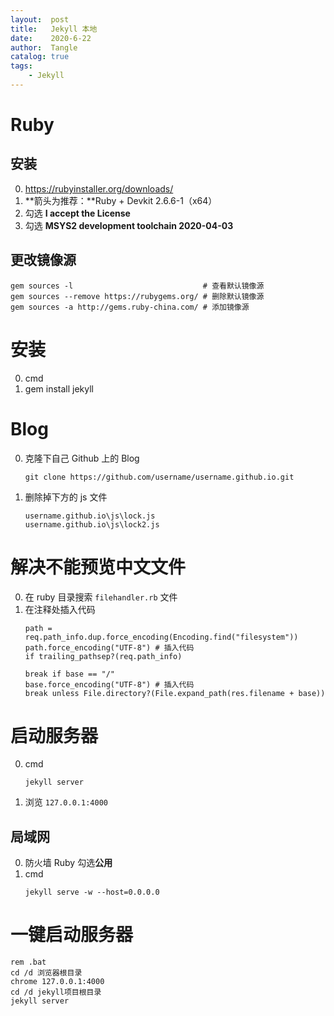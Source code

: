 ```yaml
---
layout:  post
title:   Jekyll 本地
date:    2020-6-22
author:  Tangle
catalog: true
tags:
    - Jekyll
---
```


# Ruby

## 安装

0. https://rubyinstaller.org/downloads/
0. **箭头为推荐：**Ruby + Devkit 2.6.6-1（x64）
0. 勾选 **I accept the License**
0. 勾选 **MSYS2 development toolchain 2020-04-03**

## 更改镜像源

```
gem sources -l                             # 查看默认镜像源
gem sources --remove https://rubygems.org/ # 删除默认镜像源
gem sources -a http://gems.ruby-china.com/ # 添加镜像源
```

# 安装

0. cmd
0. gem install jekyll

# Blog

0. 克隆下自己 Github 上的 Blog
    ```
    git clone https://github.com/username/username.github.io.git
    ```
0. 删除掉下方的 js 文件
    ```
    username.github.io\js\lock.js
    username.github.io\js\lock2.js
    ```

# 解决不能预览中文文件

0. 在 ruby 目录搜索 `filehandler.rb` 文件
0. 在注释处插入代码
    ```
    path = req.path_info.dup.force_encoding(Encoding.find("filesystem"))
    path.force_encoding("UTF-8") # 插入代码
    if trailing_pathsep?(req.path_info)

    break if base == "/"
    base.force_encoding("UTF-8") # 插入代码
    break unless File.directory?(File.expand_path(res.filename + base))
    ```

# 启动服务器

0. cmd
    ```
    jekyll server
    ```
0. 浏览 `127.0.0.1:4000`

## 局域网

0. 防火墙 Ruby 勾选**公用**
0. cmd
    ```shell
    jekyll serve -w --host=0.0.0.0
    ```

# 一键启动服务器

```
rem .bat
cd /d 浏览器根目录
chrome 127.0.0.1:4000
cd /d jekyll项目根目录
jekyll server
```
